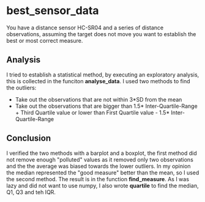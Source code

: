 # best_sensor_data

You have a distance sensor HC-SR04 and a series of distance observations, assuming the target does not move you want to establish the best or most correct measure.

## Analysis 

I tried to establish a statistical method, by executing an exploratory analysis, this is collected in the funciton **analyse_data**. 
I used two methods to find the outliers: 

* Take out the observations that are not within 3*SD from the mean 
* Take out the observations that are bigger than 1.5* Inter-Quartile-Range + Third Quartile value or lower than First Quartile value -  1.5* Inter-Quartile-Range

## Conclusion
I verified the two methods with a barplot and a boxplot, the first method did not remove enough "polluted" values as it removed only two observations and the 
the average was biased towards the lower outliers. In my opinion the median represented the "good measure" better than the mean, so I used the second method. 
The result is in the function **find_measure**. As I was lazy and did not want to use numpy, I also wrote **quartile** to find the median, Q1, Q3 and teh IQR. 
